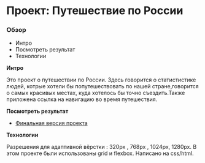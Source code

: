 # Проект: Путешествие по России

### Обзор
* Интро
* Посмотреть результат
* Технологии

**Интро**

Это проект о путешествии по России. Здесь говорится о статистистике людей, котрые хотели бы попутешествовать по нашей стране,говорится о самых красивых местах, куда хотелось бы точно съездить.Также приложена ссылка на навигацию во время путешествия.

**Посмотреть результат**

* [Финальная версия проекта]()

**Технологии**

Разрешения для адаптивной вёрстки : 320px , 768px , 1024px, 1280px.
В этом проекте были использованы grid и flexbox.
Написано на css/html.






